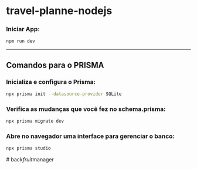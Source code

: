 # travel-planne-nodejs

### Iniciar App:
```bash
npm run dev
```
________

## Comandos para o PRISMA

### Inicializa e configura o Prisma:
```bash
npx prisma init --datasource-provider SQLite
```

### Verifica as mudanças que você fez no schema.prisma:
```bash
npx prisma migrate dev
```

### Abre no navegador uma interface para gerenciar o banco:
```bash
npx prisma studio
```
#   b a c k _ f r u i t _ m a n a g e r  
 